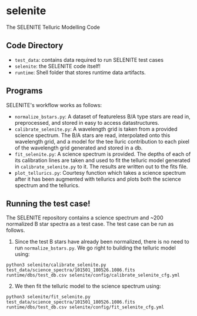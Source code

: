 # selenite
The SELENITE Telluric Modelling Code

## Code Directory
* `test_data`: contains data required to run SELENITE test cases
* `selenite`: the SELENITE code itself!
* `runtime`: Shell folder that stores runtime data artifacts.

## Programs
SELENITE's workflow works as follows: 
* `normalize_bstars.py`: A dataset of featureless B/A type stars are read in, preprocessed, and stored in easy to access datastructures.
* `calibrate_selenite.py`: A wavelength grid is taken from a provided science spectrum. The B/A stars are read, interpolated onto this wavelength grid, and a model for the tee lluric contribution to each pixel of the wavelength grid generated and stored in a db.
* `fit_selenite.py`: A science spectrum is provided. The depths of each of its calibration lines are taken and used to fit the telluric model generated in `calibrate_selenite.py` to it. The results are written out to the fits file.
* `plot_tellurics.py`: Courtesy function which takes a science spectrum after it has been augmented with tellurics and plots both the science spectrum and the tellurics.

## Running the test case!
The SELENITE repository contains a science spectrum and ~200 normalized B star spectra as a test case. The test case can be run as follows.
1. Since the test B stars have already been normalized, there is no need to run `normalize_bstars.py`. We go right to building the telluric model using:

```python3 selenite/calibrate_selenite.py test_data/science_spectra/101501_180526.1086.fits runtime/dbs/test_db.csv selenite/config/calibrate_selenite_cfg.yml```

2. We then fit the telluric model to the science spectrum using:

```python3 selenite/fit_selenite.py test_data/science_spectra/101501_180526.1086.fits runtime/dbs/test_db.csv selenite/config/fit_selenite_cfg.yml```

